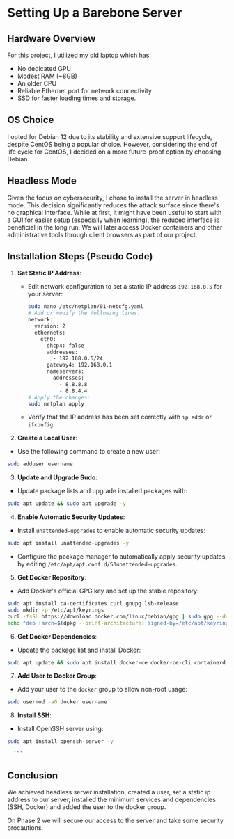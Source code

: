# Setting Up a Barebone Server
## Hardware Overview
For this project, I utilized my old laptop which has:
- No dedicated GPU
- Modest RAM (~8GB)
- An older CPU
- Reliable Ethernet port for network connectivity
- SSD for faster loading times and storage.
## OS Choice
I opted for Debian 12 due to its stability and extensive support lifecycle, despite CentOS being a popular choice. However, considering the end of life cycle for CentOS, I decided on a more future-proof option by choosing Debian.
## Headless Mode
Given the focus on cybersecurity, I chose to install the server in headless mode. This decision significantly reduces the attack surface since there's no graphical interface. While at first, it might have been useful to start with a GUI for easier setup (especially when learning), the reduced interface is beneficial in the long run. We will later access Docker containers and other administrative tools through client browsers as part of our project.
## Installation Steps (Pseudo Code)

1. **Set Static IP Address**:
   - Edit network configuration to set a static IP address `192.168.0.5` for your server:
     ```bash
     sudo nano /etc/netplan/01-netcfg.yaml
     # Add or modify the following lines:
     network:
       version: 2
       ethernets:
         eth0:
           dhcp4: false
           addresses:
             - 192.168.0.5/24
           gateway4: 192.168.0.1
           nameservers:
             addresses:
               - 8.8.8.8
               - 8.8.4.4
     # Apply the changes:
     sudo netplan apply
     ```
   - Verify that the IP address has been set correctly with `ip addr` or `ifconfig`.

2. **Create a Local User**:
- Use the following command to create a new user:
```bash
sudo adduser username
```
3. **Update and Upgrade Sudo**:
- Update package lists and upgrade installed packages with:
```bash
sudo apt update && sudo apt upgrade -y
```
4. **Enable Automatic Security Updates**:
- Install `unattended-upgrades` to enable automatic security updates:
```bash
sudo apt install unattended-upgrades -y
```
- Configure the package manager to automatically apply security updates by editing `/etc/apt/apt.conf.d/50unattended-upgrades`.
5. **Get Docker Repository**:
- Add Docker's official GPG key and set up the stable repository:
```bash
sudo apt install ca-certificates curl gnupg lsb-release
sudo mkdir -p /etc/apt/keyrings
curl -fsSL https://download.docker.com/linux/debian/gpg | sudo gpg --dearmor -o /etc/apt/keyrings/docker.gpg
echo "deb [arch=$(dpkg --print-architecture) signed-by=/etc/apt/keyrings/docker.gpg] https://download.docker.com/linux/debian $(lsb_release -cs) stable" | sudo tee /etc/apt/sources.list.d/docker.list > /dev/null
```
6. **Get Docker Dependencies**:
- Update the package list and install Docker:
```bash
sudo apt update && sudo apt install docker-ce docker-ce-cli containerd.io docker-compose-plugin -y
```
7. **Add User to Docker Group**:
- Add your user to the `docker` group to allow non-root usage:
```bash
sudo usermod -aG docker username
```
8. **Install SSH**:
- Install OpenSSH server using:
```bash
sudo apt install openssh-server -y
```

      ```
## Conclusion
We achieved headless server installation, created a user, set a static ip address to our server, installed the minimum services and dependencies (SSH, Docker) and added the user to the docker group. 

On Phase 2 we will secure our access to the server and take some security procautions.
